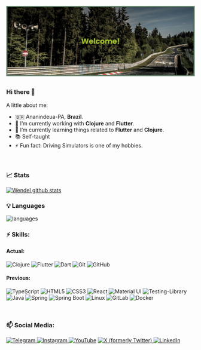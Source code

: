 ![Wendel's GitHub Banner](./githubBanner.png)
##

### Hi there 👋

A little about me:

- :brazil:   Ananindeua-PA, **Brazil**.
- 🔭   I’m currently working with **Clojure** and **Flutter**.
- 🌱   I’m currently learning things related to **Flutter** and **Clojure**.
- 📚   Self-taught
- ⚡   Fun fact: Driving Simulators is one of my hobbies.
<br>


### 📈 Stats 

[![Wendel github stats](https://github-stats-chi-two.vercel.app/api?username=w3nd31&theme=gotham&show_icons=true&include_all_commits=true&count_private=true)](https://github.com/w3nd31/github-readme-stats)

### 💡  Languages 
![languages](https://github-stats-chi-two.vercel.app/api/top-langs/?username=w3nd31&layout=compact&langs_count=15&count_private=true&theme=gotham&hide=c%23)


### ⚡ Skills:
#### Actual:
![Clojure](https://img.shields.io/badge/clojure-91DC47?style=for-the-badge&logo=clojure&logoColor=grey)
![Flutter](https://img.shields.io/badge/flutter-02569B?style=for-the-badge&logo=flutter&logoColor=white)
![Dart](https://img.shields.io/badge/dart-0175C2?style=for-the-badge&logo=dart&logoColor=white)
![Git](https://img.shields.io/badge/git-F05032?style=for-the-badge&logo=git&logoColor=white)
![GitHub](https://img.shields.io/badge/github-181717?style=for-the-badge&logo=github&logoColor=white)
#### Previous:
![TypeScript](https://img.shields.io/badge/typescript-3178C6?style=for-the-badge&logo=typescript&logoColor=white)
![HTML5](https://img.shields.io/badge/html%205-E34F26?style=for-the-badge&logo=html5&logoColor=white)
![CSS3](https://img.shields.io/badge/css%203-1572B6?style=for-the-badge&logo=css3&logoColor=white)
![React](https://img.shields.io/badge/react-61DAFB?style=for-the-badge&logo=react&logoColor=black)
![Material UI](https://img.shields.io/badge/material%20ui-007FFF?style=for-the-badge&logo=mui&logoColor=white)
![Testing-Library](https://img.shields.io/badge/Testing%20Library-E33332?style=for-the-badge&logo=testing-library&logoColor=white)
![Java](https://img.shields.io/badge/java-FFFFFF?style=for-the-badge&logo=openjdk&logoColor=black)
![Spring](https://img.shields.io/badge/spring-6DB33F?style=for-the-badge&logo=spring&logoColor=white)
![Spring Boot](https://img.shields.io/badge/spring%20boot-6DB33F?style=for-the-badge&logo=springboot&logoColor=white)
![Linux](https://img.shields.io/badge/Linux-FCC624?style=for-the-badge&logo=linux&logoColor=black)
![GitLab](https://img.shields.io/badge/gitlab-FC6D26?style=for-the-badge&logo=gitlab&logoColor=white)
![Docker](https://img.shields.io/badge/docker-2496ED?style=for-the-badge&logo=docker&logoColor=white)

<br>

### 📫 Social Media:

[![Telegram](https://img.shields.io/badge/WendelMacedo-26A5E4?style=for-the-badge&logo=telegram&logoColor=white)
](https://web.telegram.org/#/im?p=@WendelMacedo)
[![Instagram](https://img.shields.io/badge/mimserwendel-E4405F?style=for-the-badge&logo=Instagram&logoColor=white)
](https://www.instagram.com/mimserwendel/)
[![YouTube](https://img.shields.io/badge/Wendel%20Macedo-FF0000?style=for-the-badge&logo=YouTube&logoColor=white)](https://www.youtube.com/c/wendelmacedooliveira)
[![X (formerly Twitter)](https://img.shields.io/badge/mimserwendel-000000?style=for-the-badge&logo=x&logoColor=white)
](https://twitter.com/mimserwendel)
[![LinkedIn](https://img.shields.io/badge/linkedin-0A66C2?style=for-the-badge&logo=linkedin&logoColor=white)
](https://www.linkedin.com/in/W3ND31/)
